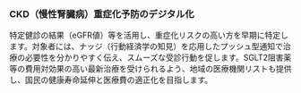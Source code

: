 ### CKD（慢性腎臓病）重症化予防のデジタル化
特定健診の結果（eGFR値）等を活用し、重症化リスクの高い方を早期に特定します。対象者には、ナッジ（行動経済学の知見）を応用したプッシュ型通知で治療の必要性を分かりやすく伝え、スムーズな受診行動を促します。SGLT2阻害薬等の費用対効果の高い最新治療を受けられるよう、地域の医療機関リストも提供し、国民の健康寿命延伸と医療費の適正化を目指します。
